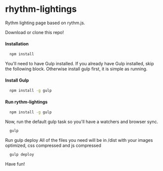 # rhythm-lightings
Rythm lighting page based on rythm.js.

Download or clone this repo!

#### Installation
```bash
  npm install
```

You'll need to have Gulp installed. If you already have Gulp installed, skip the following block. Otherwise install gulp first, it is simple as running.

#### Install Gulp
```bash
  npm install -g gulp
```

#### Run rythm-lightings
```bash
  npm install -g gulp
```
Now, run the default gulp task so you'll have a watchers and browser sync.
```bash
  gulp
```
Run gulp deploy All of the files you need will be in /dist with your images optimized, css compressed and js compressed
```bash
  gulp deploy
```

Have fun!
